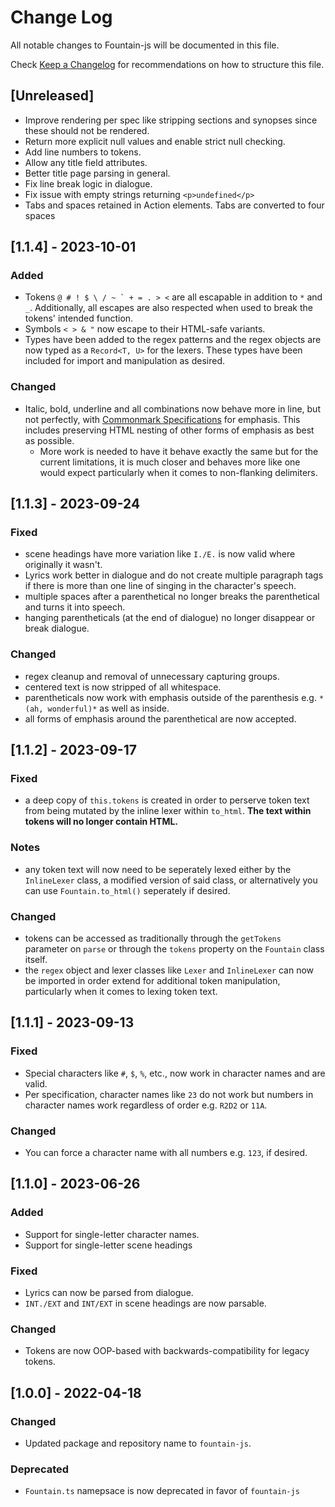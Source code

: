 # Change Log

All notable changes to Fountain-js will be documented in this file.

Check [Keep a Changelog](http://keepachangelog.com/) for recommendations on how to structure this file.

## [Unreleased]

- Improve rendering per spec like stripping sections and synopses since these should not be rendered.
- Return more explicit null values and enable strict null checking.
- Add line numbers to tokens.
- Allow any title field attributes.
- Better title page parsing in general.
- Fix line break logic in dialogue.
- Fix issue with empty strings returning `<p>undefined</p>`
- Tabs and spaces retained in Action elements. Tabs are converted to four spaces

## [1.1.4] - 2023-10-01

### Added

- Tokens ``@ # ! $ \ / ~ ` + = . > <`` are all escapable in addition to `*` and `_`. Additionally, all escapes are also respected when used to break the tokens' intended function.
- Symbols `< > & "` now escape to their HTML-safe variants.
- Types have been added to the regex patterns and the regex objects are now typed as a `Record<T, U>` for the lexers. These types have been included for import and manipulation as desired.

### Changed

- Italic, bold, underline and all combinations now behave more in line, but not perfectly, with [Commonmark Specifications](https://spec.commonmark.org/0.30/#emphasis-and-strong-emphasis) for emphasis. This includes preserving HTML nesting of other forms of emphasis as best as possible.
  - More work is needed to have it behave exactly the same but for the current limitations, it is much closer and behaves more like one would expect particularly when it comes to non-flanking delimiters.

## [1.1.3] - 2023-09-24

### Fixed

- scene headings have more variation like `I./E.` is now valid where originally it wasn't.
- Lyrics work better in dialogue and do not create multiple paragraph tags if there is more than one line of singing in the character's speech.
- multiple spaces after a parenthetical no longer breaks the parenthetical and turns it into speech.
- hanging parentheticals (at the end of dialogue) no longer disappear or break dialogue.

### Changed

- regex cleanup and removal of unnecessary capturing groups.
- centered text is now stripped of all whitespace.
- parentheticals now work with emphasis outside of the parenthesis e.g. `*(ah, wonderful)*` as well as inside.
- all forms of emphasis around the parenthetical are now accepted.

## [1.1.2] - 2023-09-17

### Fixed

- a deep copy of `this.tokens` is created in order to perserve token text from being mutated by the inline lexer within `to_html`. **The text within tokens will no longer contain HTML.**

### Notes

- any token text will now need to be seperately lexed either by the `InlineLexer` class, a modified version of said class, or alternatively you can use `Fountain.to_html()` seperately if desired.

### Changed

- tokens can be accessed as traditionally through the `getTokens` parameter on `parse` or through the `tokens` property on the `Fountain` class itself.
- the `regex` object and lexer classes like `Lexer` and `InlineLexer` can now be imported in order extend for additional token manipulation, particularly when it comes to lexing token text.

## [1.1.1] - 2023-09-13

### Fixed

- Special characters like `#`, `$`, `%`, etc., now work in character names and are valid.
- Per specification, character names like `23` do not work but numbers in character names work regardless of order e.g. `R2D2` or `11A`.

### Changed

- You can force a character name with all numbers e.g. `123`, if desired.

## [1.1.0] - 2023-06-26

### Added

- Support for single-letter character names.
- Support for single-letter scene headings

### Fixed

- Lyrics can now be parsed from dialogue.
- `INT./EXT` and `INT/EXT` in scene headings are now parsable.

### Changed

- Tokens are now OOP-based with backwards-compatibility for legacy tokens.

## [1.0.0] - 2022-04-18

### Changed

- Updated package and repository name to `fountain-js`.

### Deprecated

- `Fountain.ts` namepsace is now deprecated in favor of `fountain-js`
